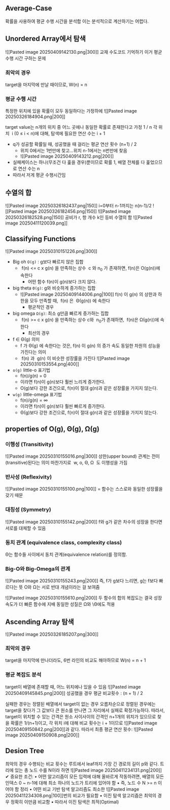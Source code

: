 ## Average-Case
확률을 사용하여 평균 수행 시간을 분석합
이는 분석적으로 계산하기는 어렵다.
## Unordered Array에서 탐색
![[Pasted image 20250409142130.png|300]]
교재 수도코드 기억하기
이거 평균 수행 시간 구하는 문제
### 최악의 경우
target을 마지막에 만날 때이므로, W(n) = n
### 평균 수행 시간
특정한 위치에 있을 확률이 모두 동일하다는 가정하에
![[Pasted image 20250326184904.png|200]]

target value는 n개의 위치 중 어느 곳에나 동일한 확률로 존재한다고 가정 1 / n
각 위치  i (0 ≤ i < n)에 대해, 탐색에 필요한 연산 수는 i + 1
- q가 성공할 확률일 때, 성공했을 때 걸리는 평균 연산 횟수 (n+1) / 2
	- 위치 0에서는 1번만에 찾고...위치 n-1에서는 n번만에 찾음
	- ![[Pasted image 20250409143212.png|200]]
- 실패케이스는 하나(무조건 다 훑을 경우)뿐이므로 확률 1, 배열 전체를 다 훑었으므로 연산 수는 n
- 따라서 저게 평균 수행시간임
## 수열의 합
![[Pasted image 20250326182437.png|150]]
i=0부터 n-1까지는 n(n-1)/2
![[Pasted image 20250326182456.png|150]]
![[Pasted image 20250326182528.png|150]]
공비가 r, 항 개수 k인 등비 수열의 함
![[Pasted image 20250411120039.png]]
## Classifying Functions
![[Pasted image 20250310151226.png|300]]
- Big oh `O(g)` : g보다 빠르지 않은 집합
	-  f(n) <= c x g(n) 을 만족하는 상수  c 와 n<sub>0</sub> 가 존재하면, f(n)은 O(g(n))에 속한다
		- 어떤 함수 f(n)이 g(n)보다 크지 않다.
- big theta `Θ(g)`: g와 비슷하게 증가하는 집합
	- ![[Pasted image 20250409144006.png|100]] f(n) 이 g(n) 의 상한과 하한을 모두 만족할 때,  f(n) 은  Θ(g(n)) 에 속한다
		- 평균적인 경우
- big omega `Ω(g)`: 최소 g만큼 빠르게 증가하는 집합
	-  f(n) >= c x g(n) 을 만족하는 상수 c와  n<sub>0</sub>가 존재하면,  f(n)은 Ω(g(n))에 속한다
		- 최선의 경우
-  f ∈ Θ(g)  의미
	- f 가  Θ(g) 에 속한다는 것은,  f(n) 이  g(n) 의 증가 속도 동일한 차원의 성능을 가진다는 의미
	-  f(n) 과  g(n) 이 비슷한 성장률을 가진다
![[Pasted image 20250310153554.png|400]]
- `o(g)` little-o 표기법
	- f(n)/g(n) = 0
	- 이라면 f(n)이 g(n)보다 훨씬 느리게 증가한다.
	- O(g)보다 강한 조건으로, f(n)이 절대 g(n)과 같은 성장률을 가지지 않는다.
- `w(g)` little-omega 표기법
	- f(n)/g(n) = ∞
	- 이라면 f(n)이 g(n)보다 훨씬 빠르게 증가한다.
	- Θ(g)보다 강한 조건으로, f(n)이 절대 g(n)과 같은 성장률을 가지지 않는다.
## properties of O(g), Θ(g), Ω(g)
### 이행성 (Transitivity)
![[Pasted image 20250310155016.png|300]]
상한(upper bound) 관계는 전이(transitive)된다는 의미
마찬가지로  w, o, Θ, Ω  도 이행성을 가짐
### 반사성 (Reflexivity)
![[Pasted image 20250310155100.png|100]]
= 함수는 스스로와 동일한 성장률을 갖기 때문
### 대칭성 (Symmetry)
![[Pasted image 20250310155142.png|200]]
f와 g가 같은 차수의 성장을 한다면 서로를 대체할 수 있음
### 동치 관계 (equivalence class, complexity class)
Θ는 함수들 사이에서 동치 관계(equivalence relation)를 정의함.
### Big-O와 Big-Omega의 관계
![[Pasted image 20250310155243.png|200]]
즉, f가 g보다 느리면, g는 f보다 빠르다는 뜻
O와 Ω는 서로 반대 개념이라는 걸 보여줌

![[Pasted image 20250310155610.png|200]]
두 함수의 합의 복잡도는 결국 성장 속도가 더 빠른 함수에 지배
동일한 성질은 Ω와 \Θ에도 적용
## Ascending Array 탐색
![[Pasted image 20250326185207.png|300]]
### 최악의 경우
target을 마지막에 만나더라도, 6번 라인의 비교도 해야하므로 W(n) = n + 1
### 평균 복잡도 분석
target이 배열에 존재할 때, 어느 위치에나 있을 수 있음
![[Pasted image 20250409145845.png|200]]
성공했을 경우 평균 비교횟수 : (n + 1) / 2

실패한 경우는 정렬된 배열에서 target이 없는 경우
오름차순으로 정렬된 경우에는 target을 찾다가 그 값보다 큰 원소를 만나면 그 자리에서 실패로 확정가능하다.
따라서, target이 위치할 수 있는 간격은 원소 사이사이의 간격인 n+1개의 위치가 있으므로 찾을 확률은 1/(n+1)이고, 각 위치 i에 대해 비교 횟수는 i + 1이므로 ![[Pasted image 20250409150842.png|200]]과 같다.
따라서 최종 평균 연산 횟수: ![[Pasted image 20250409150908.png|200]]

## Desion Tree
최악의 경우 수행되는 비교 횟수는 루트에서 leaf까지 가장 긴 경로의 길이 p와 같다.
트리에 있는 총 노드 수를 N이라 하면
![[Pasted image 20250411234131.png|200]]
✔ 중요한 조건:
	•	어떤 알고리즘이 모든 입력에 대해 올바르게 작동하려면, 배열의 모든 인덱스 0 ~ n-1에 대해 최소 하나의 노드가 트리에 있어야 함
	•	즉, 노드 수 N >= n 이어야 함
정리
•	어떤 비교 기반 탐색 알고리즘도 최소한 ![[Pasted image 20250411234308.png|100]]번의 비교가 필요함
•	이진 탐색 알고리즘은 최악의 경우 정확히 이만큼 비교함
•	따라서 이진 탐색은 최적(Optimal)
